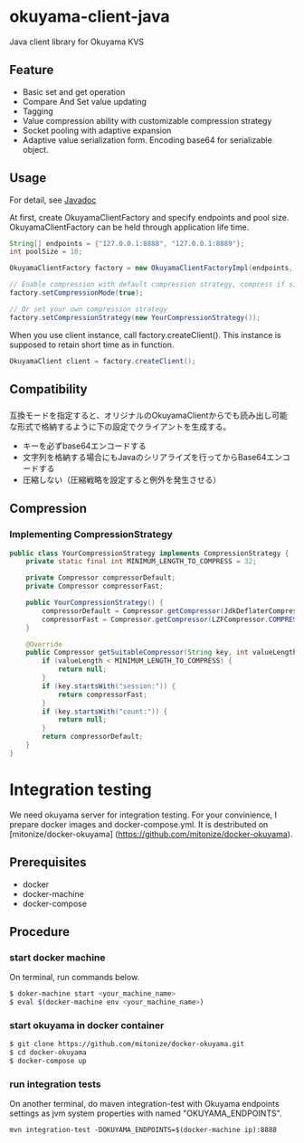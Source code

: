 okuyama-client-java
===================

Java client library for Okuyama KVS

## Feature
* Basic set and get operation
* Compare And Set value updating
* Tagging
* Value compression ability with customizable compression strategy
* Socket pooling with adaptive expansion
* Adaptive value serialization form. Encoding base64 for serializable object.  

## Usage
For detail, see [Javadoc](http://mitonize.github.io/okuyama-client-java/site/apidocs/index.html)

At first, create OkuyamaClientFactory and specify endpoints and pool size.
OkuyamaClientFactory can be held through application life time.

```java
String[] endpoints = {"127.0.0.1:8888", "127.0.0.1:8889"};
int poolSize = 10;

OkuyamaClientFactory factory = new OkuyamaClientFactoryImpl(endpoints, poolSize);

// Enable compression with default compression strategy, compress if size of value is over 32 bytes
factory.setCompressionMode(true);

// Or set your own compression strategy
factory.setCompressionStrategy(new YourCompressionStrategy());
```

When you use client instance, call factory.createClient(). This instance is supposed to retain short time as in function.

```java
OkuyamaClient client = factory.createClient();
```
## Compatibility
###
互換モードを指定すると、オリジナルのOkuyamaClientからでも読み出し可能な形式で格納するように下の設定でクライアントを生成する。

* キーを必ずbase64エンコードする
* 文字列を格納する場合にもJavaのシリアライズを行ってからBase64エンコードする
* 圧縮しない（圧縮戦略を設定すると例外を発生させる）

## Compression
### Implementing CompressionStrategy
```java
public class YourCompressionStrategy implements CompressionStrategy {
	private static final int MINIMUM_LENGTH_TO_COMPRESS = 32;

	private Compressor compressorDefault;
	private Compressor compressorFast;

	public YourCompressionStrategy() {
		compressorDefault = Compressor.getCompressor(JdkDeflaterCompressor.COMPRESSOR_ID);
		compressorFast = Compressor.getCompressor(LZFCompressor.COMPRESSOR_ID);
	}

	@Override
	public Compressor getSuitableCompressor(String key, int valueLength) {
		if (valueLength < MINIMUM_LENGTH_TO_COMPRESS) {
			return null;
		}
		if (key.startsWith("session:")) {
			return compressorFast;
		}
		if (key.startsWith("count:")) {
			return null;
		}
		return compressorDefault;
	}
}
```

# Integration testing
We need okuyama server for integration testing. For your convinience, I prepare docker images and docker-compose.yml. It is destributed on [mitonize/docker-okuyama] (https://github.com/mitonize/docker-okuyama).

## Prerequisites
* docker
* docker-machine
* docker-compose

## Procedure
### start docker machine
On terminal, run commands below.
```bash
$ doker-machine start <your_machine_name>
$ eval $(docker-machine env <your_machine_name>)
```

### start okuyama in docker container
```bash
$ git clone https://github.com/mitonize/docker-okuyama.git
$ cd docker-okuyama
$ docker-compose up
```
### run integration tests
On another terminal, do maven integration-test with Okuyama endpoints settings as jvm system properties with named "OKUYAMA_ENDPOINTS".
```
mvn integration-test -DOKUYAMA_ENDPOINTS=$(docker-machine ip):8888
```
